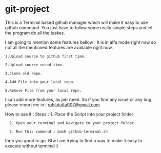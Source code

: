 # git-project
This is a Terminal based github manager which will make it easy to use github command.
You just have to follow some really simple steps and let the program do all the taskes.

I am going to mention some features bellow :
  It is in alfa mode right now so not all the mentioned features are available right now.

    1.Upload source to github first time.

    2.Upload source secod time.

    3.Clone old repo.

    4.Add File into your local repo.

    5.Remove File from your local repo.


I can add more features, as per need.
So if you find any issue or any bug please report me in : rohitdutta907@gmail.com

How to use it :
  Steps :
      1. Place the Script into your project folder
    
      2. Open your terminal and Navigate to your project folder
    
      3. Run this command : bash github-terminal.sh
    
    
   then you good to go. Btw i am trying to find a way to make it easy to execute without terminal :)
